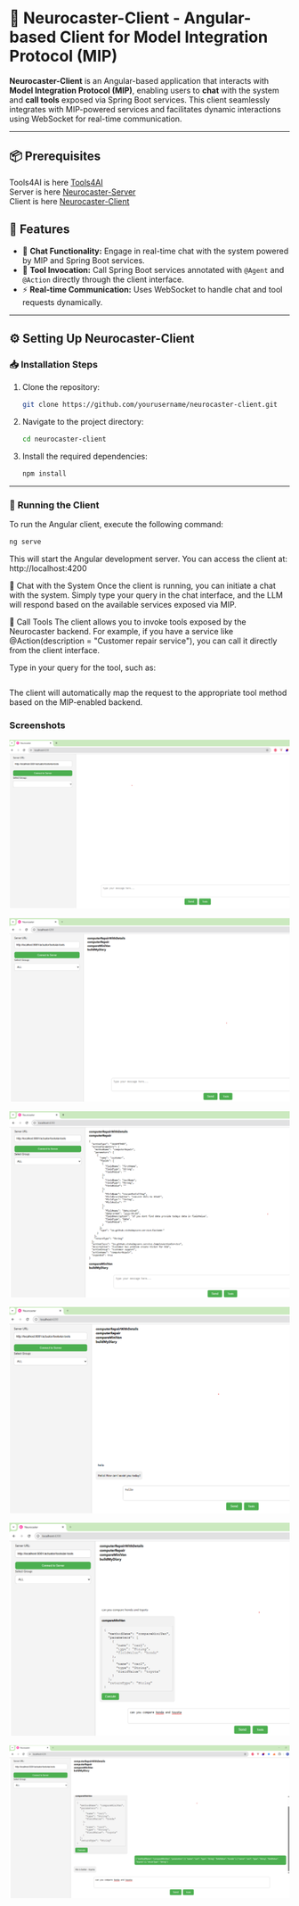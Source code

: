 # 🧠 **Neurocaster-Client - Angular-based Client for Model Integration Protocol (MIP)**

**Neurocaster-Client** is an Angular-based application that interacts with **Model Integration Protocol (MIP)**, enabling users to **chat** with the system and **call tools** exposed via Spring Boot services. This client seamlessly integrates with MIP-powered services and facilitates dynamic interactions using WebSocket for real-time communication.

---

## 📦 **Prerequisites**
Tools4AI is here [Tools4AI](https://github.com/vishalmysore/Tools4AI)  
Server is here [Neurocaster-Server](https://github.com/vishalmysore/neurocaster-server)   
Client is here [Neurocaster-Client](https://github.com/vishalmysore/neurocaster-client)    

## 🚀 **Features**
- 💬 **Chat Functionality:** Engage in real-time chat with the system powered by MIP and Spring Boot services.
- 🔧 **Tool Invocation:** Call Spring Boot services annotated with `@Agent` and `@Action` directly through the client interface.
- ⚡ **Real-time Communication:** Uses WebSocket to handle chat and tool requests dynamically.

---

## ⚙️ **Setting Up Neurocaster-Client**

### 📥 **Installation Steps**

1. Clone the repository:
    ```bash
    git clone https://github.com/yourusername/neurocaster-client.git
    ```

2. Navigate to the project directory:
    ```bash
    cd neurocaster-client
    ```

3. Install the required dependencies:
    ```bash
    npm install
    ```

---

### 🧠 **Running the Client**

To run the Angular client, execute the following command:

```bash
ng serve
```

This will start the Angular development server. You can access the client at: http://localhost:4200

💬 Chat with the System
Once the client is running, you can initiate a chat with the system. Simply type your query in the chat interface, and the LLM will respond based on the available services exposed via MIP.

🔧 Call Tools
The client allows you to invoke tools exposed by the Neurocaster backend. For example, if you have a service like @Action(description = "Customer repair service"), you can call it directly from the client interface.

Type in your query for the tool, such as:

```  "Create a repair ticket for John Doe's laptop"
```
The client will automatically map the request to the appropriate tool method based on the MIP-enabled backend.


### Screenshots

![Connect](connect.png)

![Chat](client2.png)

![Chat](client3.png)

![Chat](client4.png)

![Chat](client5.png)

![Chat](client6.png)


